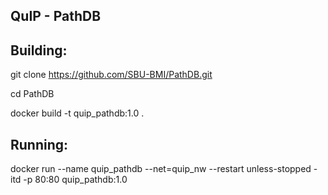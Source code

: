 ## QuIP - PathDB

## Building:

git clone https://github.com/SBU-BMI/PathDB.git

cd PathDB

docker build -t quip_pathdb:1.0 .

## Running:
docker run --name quip_pathdb --net=quip_nw --restart unless-stopped -itd -p 80:80 quip_pathdb:1.0
